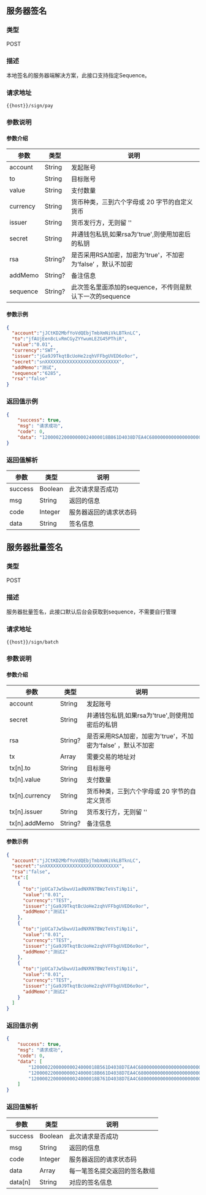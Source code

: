 ## 服务器签名

### 类型 

POST 

### 描述

本地签名的服务器端解决方案，此接口支持指定Sequence。

### 请求地址
```
{{host}}/sign/pay
```

### 参数说明

#### 参数介绍

| 参数     | 类型    | 说明                                                        |
|----------|---------|-----------------------------------------------------------|
| account  | String  | 发起账号                                                    |
| to       | String  | 目标账号                                                    |
| value    | String  | 支付数量                                                    |
| currency | String  | 货币种类，三到六个字母或 20 字节的自定义货币                 |
| issuer   | String  | 货币发行方，无则留 ''                                        |
| secret   | String  | 井通钱包私钥,如果rsa为'true',则使用加密后的私钥             |
| rsa      | String? | 是否采用RSA加密，加密为'true'，不加密为‘false’ ，默认不加密 |
| addMemo  | String? | 备注信息                                                    |
| sequence | String? | 此次签名里面添加的sequence，不传则是默认下一次的sequence     |

#### 参数示例

```JSON
{
  "account":"jJCtKD2MbfYoVdQEbjTmbXmNiVkLBTknLC",
  "to":"jfAUjEen8cLvRmCGyZYYwumLEZG45PThiR",
  "value":"0.01",
  "currency":"SWT",
  "issuer":"jGa9J9TkqtBcUoHe2zqhVFFbgUVED6o9or",
  "secret":"snXXXXXXXXXXXXXXXXXXXXXXXXXXX",
  "addMemo":"测试",
  "sequence":"6285",
  "rsa":"false"
}
```

### 返回值示例

```JSON
{
    "success": true,
    "msg": "请求成功",
    "code": 0,
    "data": "120000220000000024000018B861D4038D7EA4C680000000000000000000000000544553540000000000A582E432BFC48EEDEF852C814EC57F3CD2D4159668400000000000271073210256F9ED0A13D879E2DAC205A23CF1BA6DA210C094F3B18168945BBCD0664BAD0C74463044022016586A1E27F5882B769864219485E3412B3DF47D02FAF46CA90CB8D0A9A4959302204201C5E4BC94C10A4645FB50B1175B0B2D1E4062C9D36C90C869C0A35F2FA4AA8114C1D4C79B2C9CD8FE9AB1EE29FAA18432A3DBFD8A83140D2C803B102F69C7AF902747C0CE6B0C90CF869AF9EA7D06E6B58BE8AF95E1F1"
}
```
### 返回值解析

| 参数    | 类型    | 说明                   |
|---------|---------|----------------------|
| success | Boolean | 此次请求是否成功       |
| msg     | String  | 返回的信息             |
| code    | Integer | 服务器返回的请求状态码 |
| data    | String  | 签名信息               |

## 服务器批量签名

### 类型 

POST 

### 描述

服务器批量签名，此接口默认后台会获取到sequence，不需要自行管理


### 请求地址
```
{{host}}/sign/batch
```

### 参数说明

#### 参数介绍

| 参数           | 类型    | 说明                                                        |
|----------------|---------|-----------------------------------------------------------|
| account        | String  | 发起账号                                                    |
| secret         | String  | 井通钱包私钥,如果rsa为'true',则使用加密后的私钥             |
| rsa            | String? | 是否采用RSA加密，加密为'true'，不加密为‘false’ ，默认不加密 |
| tx             | Array   | 需要交易的地址对                                            |
| tx[n].to       | String  | 目标账号                                                    |
| tx[n].value    | String  | 支付数量                                                    |
| tx[n].currency | String  | 货币种类，三到六个字母或 20 字节的自定义货币                 |
| tx[n].issuer   | String  | 货币发行方，无则留 ''                                        |
| tx[n].addMemo  | String? | 备注信息                                                    |

#### 参数示例

```JSON
{
  "account":"jJCtKD2MbfYoVdQEbjTmbXmNiVkLBTknLC",
  "secret":"snXXXXXXXXXXXXXXXXXXXXXXXXXXX",
  "rsa":"false",
  "tx":[
    {
      "to":"jpUCa7JwSbwvU1adNXRN7BWzTeVsTiNp1i",
      "value":"0.01",
      "currency":"TEST",
      "issuer":"jGa9J9TkqtBcUoHe2zqhVFFbgUVED6o9or",
      "addMemo":"测试1"
    },
    {
      "to":"jpUCa7JwSbwvU1adNXRN7BWzTeVsTiNp1i",
      "value":"0.01",
      "currency":"TEST",
      "issuer":"jGa9J9TkqtBcUoHe2zqhVFFbgUVED6o9or",
      "addMemo":"测试2"
    },
    {
      "to":"jpUCa7JwSbwvU1adNXRN7BWzTeVsTiNp1i",
      "value":"0.01",
      "currency":"TEST",
      "issuer":"jGa9J9TkqtBcUoHe2zqhVFFbgUVED6o9or",
      "addMemo":"测试2"
    }
  ]
}
```

### 返回值示例

```JSON
{
    "success": true,
    "msg": "请求成功",
    "code": 0,
    "data": [
        "120000220000000024000018B561D4038D7EA4C680000000000000000000000000544553540000000000A582E432BFC48EEDEF852C814EC57F3CD2D4159668400000000000271073210256F9ED0A13D879E2DAC205A23CF1BA6DA210C094F3B18168945BBCD0664BAD0C7446304402203454942369C11B47AE13CCE10BE600FE3286523DC03F678B579FBEE214A3BE6E0220761D4AAA976F0065622C1BE27F8B6DDAA047CEBFBFB9B4A99DEFBEC9C210D3028114C1D4C79B2C9CD8FE9AB1EE29FAA18432A3DBFD8A83140D2C803B102F69C7AF902747C0CE6B0C90CF869AF9EA7D07E6B58BE8AF9531E1F1",
        "120000220000000024000018B661D4038D7EA4C680000000000000000000000000544553540000000000A582E432BFC48EEDEF852C814EC57F3CD2D4159668400000000000271073210256F9ED0A13D879E2DAC205A23CF1BA6DA210C094F3B18168945BBCD0664BAD0C74463044022050398377192CEBA0B6941E3EC00E2C7DEC256F3F00939B0EFF2464BE6734D1FF02207C6729C570E379E0A82E6A90E0A5E786A4DFBADF138123C846B5D4487F1EFAB38114C1D4C79B2C9CD8FE9AB1EE29FAA18432A3DBFD8A83140D2C803B102F69C7AF902747C0CE6B0C90CF869AF9EA7D07E6B58BE8AF9532E1F1",
        "120000220000000024000018B761D4038D7EA4C680000000000000000000000000544553540000000000A582E432BFC48EEDEF852C814EC57F3CD2D4159668400000000000271073210256F9ED0A13D879E2DAC205A23CF1BA6DA210C094F3B18168945BBCD0664BAD0C7446304402207A8F843FBD1E235E3F53252F217A486B8F8C049A50BDAEBB81E3B1E231199E1E02205980D4BD55EC2EA7DF67F6BFF54090FBD861A5F1E9A37F2ADC47FC0B058AF5648114C1D4C79B2C9CD8FE9AB1EE29FAA18432A3DBFD8A83140D2C803B102F69C7AF902747C0CE6B0C90CF869A"
    ]
}
```

### 返回值解析

| 参数    | 类型    | 说明                         |
|---------|---------|----------------------------|
| success | Boolean | 此次请求是否成功             |
| msg     | String  | 返回的信息                   |
| code    | Integer | 服务器返回的请求状态码       |
| data    | Array   | 每一笔签名提交返回的签名数组 |
| data[n] | String  | 对应的签名信息               |
